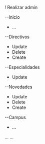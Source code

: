 ! Realizar admin    

--Inicio 
-   ...

--Directivos
-   Update
-   Delete
-   Create

--Especialidades
-   Update

--Novedades
-   Update
-   Delete
-   Create

--Campus
-   ...

...
...